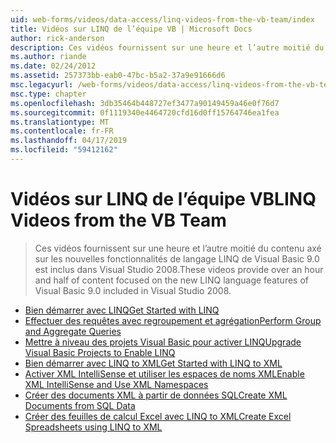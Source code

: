 ```yaml
---
uid: web-forms/videos/data-access/linq-videos-from-the-vb-team/index
title: Vidéos sur LINQ de l’équipe VB | Microsoft Docs
author: rick-anderson
description: Ces vidéos fournissent sur une heure et l’autre moitié du contenu axé sur les nouvelles fonctionnalités de langage LINQ de Visual Basic 9.0 est inclus dans Visual Studio 2008.
ms.author: riande
ms.date: 02/24/2012
ms.assetid: 257373bb-eab0-47bc-b5a2-37a9e91666d6
msc.legacyurl: /web-forms/videos/data-access/linq-videos-from-the-vb-team
msc.type: chapter
ms.openlocfilehash: 3db35464b448727ef3477a90149459a46e0f76d7
ms.sourcegitcommit: 0f1119340e4464720cfd16d0ff15764746ea1fea
ms.translationtype: MT
ms.contentlocale: fr-FR
ms.lasthandoff: 04/17/2019
ms.locfileid: "59412162"
---
```

# <a name="linq-videos-from-the-vb-team"></a><span data-ttu-id="b1a0d-103">Vidéos sur LINQ de l’équipe VB</span><span class="sxs-lookup"><span data-stu-id="b1a0d-103">LINQ Videos from the VB Team</span></span>

> <span data-ttu-id="b1a0d-104">Ces vidéos fournissent sur une heure et l’autre moitié du contenu axé sur les nouvelles fonctionnalités de langage LINQ de Visual Basic 9.0 est inclus dans Visual Studio 2008.</span><span class="sxs-lookup"><span data-stu-id="b1a0d-104">These videos provide over an hour and half of content focused on the new LINQ language features of Visual Basic 9.0 included in Visual Studio 2008.</span></span>


- [<span data-ttu-id="b1a0d-105">Bien démarrer avec LINQ</span><span class="sxs-lookup"><span data-stu-id="b1a0d-105">Get Started with LINQ</span></span>](how-do-i-get-started-with-linq.md)
- [<span data-ttu-id="b1a0d-106">Effectuer des requêtes avec regroupement et agrégation</span><span class="sxs-lookup"><span data-stu-id="b1a0d-106">Perform Group and Aggregate Queries</span></span>](how-do-i-perform-group-and-aggregate-queries.md)
- [<span data-ttu-id="b1a0d-107">Mettre à niveau des projets Visual Basic pour activer LINQ</span><span class="sxs-lookup"><span data-stu-id="b1a0d-107">Upgrade Visual Basic Projects to Enable LINQ</span></span>](how-do-i-upgrade-visual-basic-projects-to-enable-linq.md)
- [<span data-ttu-id="b1a0d-108">Bien démarrer avec LINQ to XML</span><span class="sxs-lookup"><span data-stu-id="b1a0d-108">Get Started with LINQ to XML</span></span>](how-do-i-get-started-with-linq-to-xml.md)
- [<span data-ttu-id="b1a0d-109">Activer XML IntelliSense et utiliser les espaces de noms XML</span><span class="sxs-lookup"><span data-stu-id="b1a0d-109">Enable XML IntelliSense and Use XML Namespaces</span></span>](how-do-i-enable-xml-intellisense-and-use-xml-namespaces.md)
- [<span data-ttu-id="b1a0d-110">Créer des documents XML à partir de données SQL</span><span class="sxs-lookup"><span data-stu-id="b1a0d-110">Create XML Documents from SQL Data</span></span>](how-do-i-create-xml-documents-from-sql-data.md)
- [<span data-ttu-id="b1a0d-111">Créer des feuilles de calcul Excel avec LINQ to XML</span><span class="sxs-lookup"><span data-stu-id="b1a0d-111">Create Excel Spreadsheets using LINQ to XML</span></span>](how-do-i-create-excel-spreadsheets-using-linq-to-xml.md)
